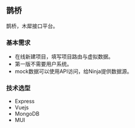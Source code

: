 ## 鹊桥

鹊桥，木犀接口平台。

### 基本需求

+ 在线新建项目，填写项目路由与虚拟数据。
+ 第一版不需要用户系统。
+ mock数据可以使用API访问，给Ninja提供数据源。

### 技术选型

+ Express
+ Vuejs
+ MongoDB
+ MUI